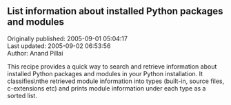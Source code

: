 ## List information about installed Python packages and modules  
Originally published: 2005-09-01 05:04:17  
Last updated: 2005-09-02 06:53:56  
Author: Anand Pillai  
  
This recipe provides a quick way to search and retrieve information about installed Python packages and modules in your Python installation. It classifies\nthe retrieved module information into types (built-in, source files, c-extensions etc) and prints module information under each type as a sorted list.